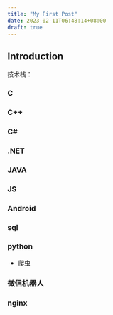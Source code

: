 ```yaml
---
title: "My First Post"
date: 2023-02-11T06:48:14+08:00
draft: true
---
```


## Introduction

技术栈：
### C

### C++

### C#
### .NET
### JAVA
### JS
### Android
### sql
### python
  -  爬虫
### 微信机器人
### nginx


